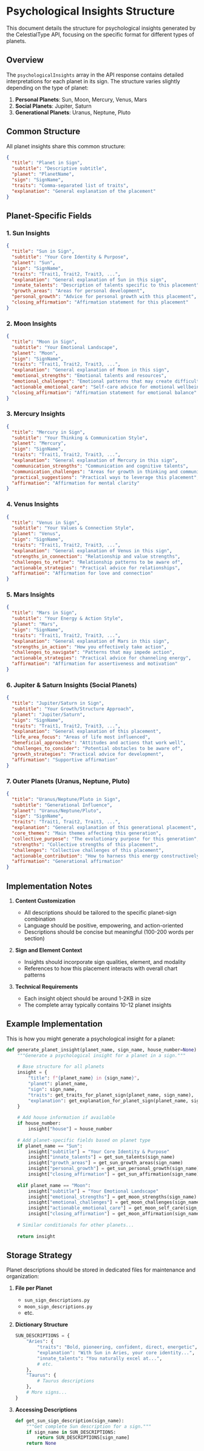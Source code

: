 # Psychological Insights Structure

This document details the structure for psychological insights generated by the CelestialType API, focusing on the specific format for different types of planets.

## Overview

The `psychologicalInsights` array in the API response contains detailed interpretations for each planet in its sign. The structure varies slightly depending on the type of planet:

1. **Personal Planets**: Sun, Moon, Mercury, Venus, Mars
2. **Social Planets**: Jupiter, Saturn
3. **Generational Planets**: Uranus, Neptune, Pluto

## Common Structure

All planet insights share this common structure:

```json
{
  "title": "Planet in Sign",
  "subtitle": "Descriptive subtitle",
  "planet": "PlanetName",
  "sign": "SignName",
  "traits": "Comma-separated list of traits",
  "explanation": "General explanation of the placement"
}
```

## Planet-Specific Fields

### 1. Sun Insights

```json
{
  "title": "Sun in Sign",
  "subtitle": "Your Core Identity & Purpose",
  "planet": "Sun",
  "sign": "SignName",
  "traits": "Trait1, Trait2, Trait3, ...",
  "explanation": "General explanation of Sun in this sign",
  "innate_talents": "Description of talents specific to this placement",
  "growth_areas": "Areas for personal development",
  "personal_growth": "Advice for personal growth with this placement",
  "closing_affirmation": "Affirmation statement for this placement"
}
```

### 2. Moon Insights

```json
{
  "title": "Moon in Sign",
  "subtitle": "Your Emotional Landscape",
  "planet": "Moon",
  "sign": "SignName",
  "traits": "Trait1, Trait2, Trait3, ...",
  "explanation": "General explanation of Moon in this sign",
  "emotional_strengths": "Emotional talents and resources",
  "emotional_challenges": "Emotional patterns that may create difficulty",
  "actionable_emotional_care": "Self-care advice for emotional wellbeing",
  "closing_affirmation": "Affirmation statement for emotional balance"
}
```

### 3. Mercury Insights

```json
{
  "title": "Mercury in Sign",
  "subtitle": "Your Thinking & Communication Style",
  "planet": "Mercury",
  "sign": "SignName",
  "traits": "Trait1, Trait2, Trait3, ...",
  "explanation": "General explanation of Mercury in this sign",
  "communication_strengths": "Communication and cognitive talents",
  "communication_challenges": "Areas for growth in thinking and communication",
  "practical_suggestions": "Practical ways to leverage this placement",
  "affirmation": "Affirmation for mental clarity"
}
```

### 4. Venus Insights

```json
{
  "title": "Venus in Sign",
  "subtitle": "Your Values & Connection Style",
  "planet": "Venus",
  "sign": "SignName",
  "traits": "Trait1, Trait2, Trait3, ...",
  "explanation": "General explanation of Venus in this sign",
  "strengths_in_connection": "Relationship and value strengths",
  "challenges_to_refine": "Relationship patterns to be aware of",
  "actionable_strategies": "Practical advice for relationships",
  "affirmation": "Affirmation for love and connection"
}
```

### 5. Mars Insights

```json
{
  "title": "Mars in Sign",
  "subtitle": "Your Energy & Action Style",
  "planet": "Mars",
  "sign": "SignName",
  "traits": "Trait1, Trait2, Trait3, ...",
  "explanation": "General explanation of Mars in this sign",
  "strengths_in_action": "How you effectively take action",
  "challenges_to_navigate": "Patterns that may impede action",
  "actionable_strategies": "Practical advice for channeling energy",
  "affirmation": "Affirmation for assertiveness and motivation"
}
```

### 6. Jupiter & Saturn Insights (Social Planets)

```json
{
  "title": "Jupiter/Saturn in Sign",
  "subtitle": "Your Growth/Structure Approach",
  "planet": "Jupiter/Saturn",
  "sign": "SignName",
  "traits": "Trait1, Trait2, Trait3, ...",
  "explanation": "General explanation of this placement",
  "life_area_focus": "Areas of life most influenced",
  "beneficial_approaches": "Attitudes and actions that work well",
  "challenges_to_consider": "Potential obstacles to be aware of",
  "growth_strategies": "Practical advice for development",
  "affirmation": "Supportive affirmation"
}
```

### 7. Outer Planets (Uranus, Neptune, Pluto)

```json
{
  "title": "Uranus/Neptune/Pluto in Sign",
  "subtitle": "Generational Influence",
  "planet": "Uranus/Neptune/Pluto",
  "sign": "SignName",
  "traits": "Trait1, Trait2, Trait3, ...",
  "explanation": "General explanation of this generational placement",
  "core_themes": "Main themes affecting this generation",
  "collective_purpose": "The evolutionary purpose for this generation",
  "strengths": "Collective strengths of this placement",
  "challenges": "Collective challenges of this placement",
  "actionable_contribution": "How to harness this energy constructively",
  "affirmation": "Generational affirmation"
}
```

## Implementation Notes

1. **Content Customization**
   - All descriptions should be tailored to the specific planet-sign combination
   - Language should be positive, empowering, and action-oriented
   - Descriptions should be concise but meaningful (100-200 words per section)

2. **Sign and Element Context**
   - Insights should incorporate sign qualities, element, and modality
   - References to how this placement interacts with overall chart patterns

3. **Technical Requirements**
   - Each insight object should be around 1-2KB in size
   - The complete array typically contains 10-12 planet insights

## Example Implementation

This is how you might generate a psychological insight for a planet:

```python
def generate_planet_insight(planet_name, sign_name, house_number=None):
    """Generate a psychological insight for a planet in a sign."""
    
    # Base structure for all planets
    insight = {
        "title": f"{planet_name} in {sign_name}",
        "planet": planet_name,
        "sign": sign_name,
        "traits": get_traits_for_planet_sign(planet_name, sign_name),
        "explanation": get_explanation_for_planet_sign(planet_name, sign_name)
    }
    
    # Add house information if available
    if house_number:
        insight["house"] = house_number
    
    # Add planet-specific fields based on planet type
    if planet_name == "Sun":
        insight["subtitle"] = "Your Core Identity & Purpose"
        insight["innate_talents"] = get_sun_talents(sign_name)
        insight["growth_areas"] = get_sun_growth_areas(sign_name)
        insight["personal_growth"] = get_sun_personal_growth(sign_name)
        insight["closing_affirmation"] = get_sun_affirmation(sign_name)
    
    elif planet_name == "Moon":
        insight["subtitle"] = "Your Emotional Landscape"
        insight["emotional_strengths"] = get_moon_strengths(sign_name)
        insight["emotional_challenges"] = get_moon_challenges(sign_name)
        insight["actionable_emotional_care"] = get_moon_self_care(sign_name)
        insight["closing_affirmation"] = get_moon_affirmation(sign_name)
    
    # Similar conditionals for other planets...
    
    return insight
```

## Storage Strategy

Planet descriptions should be stored in dedicated files for maintenance and organization:

1. **File per Planet**
   - `sun_sign_descriptions.py`
   - `moon_sign_descriptions.py`
   - etc.

2. **Dictionary Structure**
   ```python
   SUN_DESCRIPTIONS = {
       "Aries": {
           "traits": "Bold, pioneering, confident, direct, energetic",
           "explanation": "With Sun in Aries, your core identity...",
           "innate_talents": "You naturally excel at...",
           # etc.
       },
       "Taurus": {
           # Taurus descriptions
       },
       # More signs...
   }
   ```

3. **Accessing Descriptions**
   ```python
   def get_sun_sign_description(sign_name):
       """Get complete Sun description for a sign."""
       if sign_name in SUN_DESCRIPTIONS:
           return SUN_DESCRIPTIONS[sign_name]
       return None
   ``` 